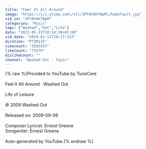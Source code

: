 ```yaml
---
title: "Feel It All Around"
image: "https:\/\/i.ytimg.com\/vi\/3Pt0V6K7WpM\/hqdefault.jpg"
vid_id: "3Pt0V6K7WpM"
categories: "Music"
tags: ["Washed","Out","Life"]
date: "2022-05-13T18:14:38+03:00"
vid_date: "2019-03-11T10:17:32Z"
duration: "PT3M13S"
viewcount: "3503557"
likeCount: "71579"
dislikeCount: ""
channel: "Washed Out - Topic"
---
```

{% raw %}Provided to YouTube by TuneCore<br /><br />Feel It All Around · Washed Out<br /><br />Life of Leisure<br /><br />℗ 2009 Washed Out<br /><br />Released on: 2009-09-08<br /><br />Composer  Lyricist: Ernest Greene<br />Songwriter: Ernest Greene<br /><br />Auto-generated by YouTube.{% endraw %}
